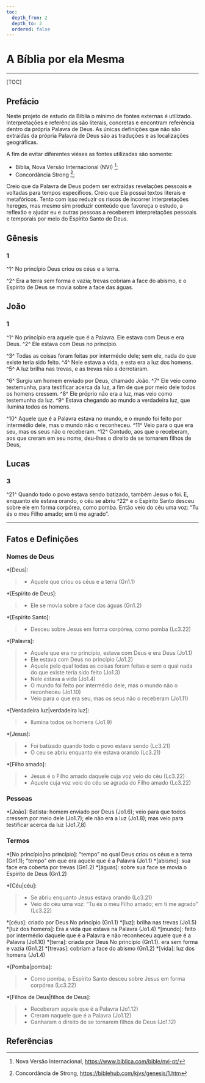 ```yaml
---
toc:
  depth_from: 2
  depth_to: 2
  ordered: false
---
```


# A Bíblia por ela Mesma
___

[TOC]

## Prefácio

Neste projeto de estudo da Bíblia o mínimo de fontes externas é utilizado. Interpretações e referências são literais, concretas e encontram referência dentro da própria Palavra de Deus. As únicas definições que não são extraídas da própria Palavra de Deus são as traduções e as localizações geográficas.

A fim de evitar diferentes viéses as fontes utilizadas são somente:
- Bíblia, Nova Versão Internacional (NVI) [^nvi];
- Concordância Strong [^strong];

Creio que da Palavra de Deus podem ser extraídas revelações pessoais e voltadas para tempos específicos. Creio que Ela possui textos literais e metafóricos. Tento com isso reduzir os riscos de incorrer interpretações hereges, mas mesmo sim produzir conteúdo que favoreça o estudo, a reflexão e ajudar eu e outras pessoas a receberem interpretações pessoais e temporais por meio do Espírito Santo de Deus.

## Gênesis

### 1

^1^ No princípio Deus criou os céus e a terra.

^2^ Era a terra sem forma e vazia; trevas cobriam a face do abismo, e o Espírito de Deus se movia sobre a face das águas.

## João

### 1

^1^ No princípio era aquele que é a Palavra. Ele estava com Deus e era Deus. ^2^ Ele estava com Deus no princípio.

^3^ Todas as coisas foram feitas por intermédio dele; sem ele, nada do que existe teria sido feito. ^4^ Nele estava a vida, e esta era a luz dos homens. ^5^ A luz brilha nas trevas, e as trevas não a derrotaram.

^6^ Surgiu um homem enviado por Deus, chamado João. ^7^ Ele veio como testemunha, para testificar acerca da luz, a fim de que por meio dele todos os homens cressem. ^8^ Ele próprio não era a luz, mas veio como testemunha da luz. ^9^ Estava chegando ao mundo a verdadeira luz, que ilumina todos os homens.

^10^ Aquele que é a Palavra estava no mundo, e o mundo foi feito por intermédio dele, mas o mundo não o reconheceu. ^11^ Veio para o que era seu, mas os seus não o receberam. ^12^ Contudo, aos que o receberam, aos que creram em seu nome, deu-lhes o direito de se tornarem filhos de Deus,

## Lucas

### 3

^21^ Quando todo o povo estava sendo batizado, também Jesus o foi. E, enquanto ele estava orando, o céu se abriu ^22^ e o Espírito Santo desceu sobre ele em forma corpórea, como pomba. Então veio do céu uma voz: “Tu és o meu Filho amado; em ti me agrado”.
___

## Fatos e Definições

### Nomes de Deus

*[Deus]:
> - Aquele que criou os céus e a terra (Gn1.1)

*[Espírito de Deus]:
> - Ele se movia sobre a face das águas (Gn1.2)

*[Espírito Santo]:
> - Desceu sobre Jesus em forma corpórea, como pomba (Lc3.22)

*[Palavra]:
> - Aquele que era no princípio, estava com Deus e era Deus (Jo1.1)
> - Ele estava com Deus no princípio (Jo1.2)
> - Aquele pelo qual todas as coisas foram feitas e sem o qual nada do que existe teria sido feito (Jo1.3)
> - Nele estava a vida (Jo1.4)
> - O mundo foi feito por intermédio dele, mas o mundo não o reconheceu (Jo1.10)
> - Veio para o que era seu, mas os seus não o receberam (Jo1.11)

*[Verdadeira luz|verdadeira luz]:
> - Ilumina todos os homens (Jo1.9)

*[Jesus]:
> - Foi batizado quando todo o povo estava sendo (Lc3.21)
> - O ceu se abriu enquanto ele estava orando (Lc3.21)

*[Filho amado]:
> - Jesus é o Filho amado daquele cuja voz veio do céu (Lc3.22)
> - Aquele cuja voz veio do céu se agrada do Filho amado (Lc3.22)

### Pessoas

*[João]: Batista: homem enviado por Deus (Jo1.6); veio para que todos cressem por meio dele (Jo1.7); ele não era a luz (Jo1.8); mas veio para testificar acerca da luz (Jo1.7,8)

### Termos

*[No princípio|no princípio]: "tempo" no qual Deus criou os céus e a terra (Gn1.1); "tempo" em que era aquele que é a Palavra (Jo1.1)
*[abismo]: sua face era coberta por trevas (Gn1.2)
*[águas]: sobre sua face se movia o Espírito de Deus (Gn1.2)

*[Céu|céu]:
> - Se abriu enquanto Jesus estava orando (Lc3.21)
> - Veio do céu uma voz: “Tu és o meu Filho amado; em ti me agrado” (Lc3.22)

*[céus]: criado por Deus No princípio (Gn1.1)
*[luz]: brilha nas trevas (Jo1.5)
*[luz dos homens]: Era a vida que estava na Palavra (Jo1.4)
*[mundo]: feito por intermédio daquele que é a Palavra e não reconheceu aquele que é a Palavra (Jo1.10)
*[terra]: criada por Deus No princípio (Gn1.1). era sem forma e vazia (Gn1.2)
*[trevas]: cobriam a face do abismo (Gn1.2)
*[vida]: luz dos homens (Jo1.4)

*[Pomba|pomba]:
> - Como pomba, o Espírito Santo desceu sobre Jesus em forma corpórea (Lc3.22)

*[Filhos de Deus|filhos de Deus]:
> - Receberam aquele que é a Palavra (Jo1.12)
> - Creram naquele que é a Palavra (Jo1.12)
> - Ganharam o direito de se tornarem filhos de Deus (Jo1.12)

## Referências

[^nvi]: Nova Versão Internacional, <https://www.biblica.com/bible/nvi-pt/>

[^strong]: Concordância de Strong, <https://biblehub.com/kjvs/genesis/1.htm>
